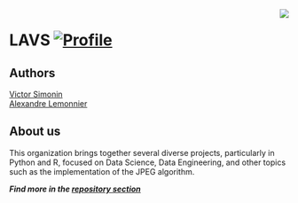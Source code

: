 <img align="right" src="https://visitor-badge.laobi.icu/badge?page_id=bictole.LAVS&right_color=blue">

# LAVS [![Profile][title-img]][profile]

[title-img]:https://img.shields.io/badge/-LAVS-blue
[profile]:https://github.com/LAVS-TM

## Authors

[Victor Simonin](https://github.com/Bictole)\
[Alexandre Lemonnier](https://github.com/Alex-Leme)

## About us

This organization brings together several diverse projects, particularly in Python and R, focused on Data Science, Data Engineering, and other topics such as the implementation of the JPEG algorithm.

***Find more in the [repository section](https://github.com/orgs/LAVS-TM/repositories)***
